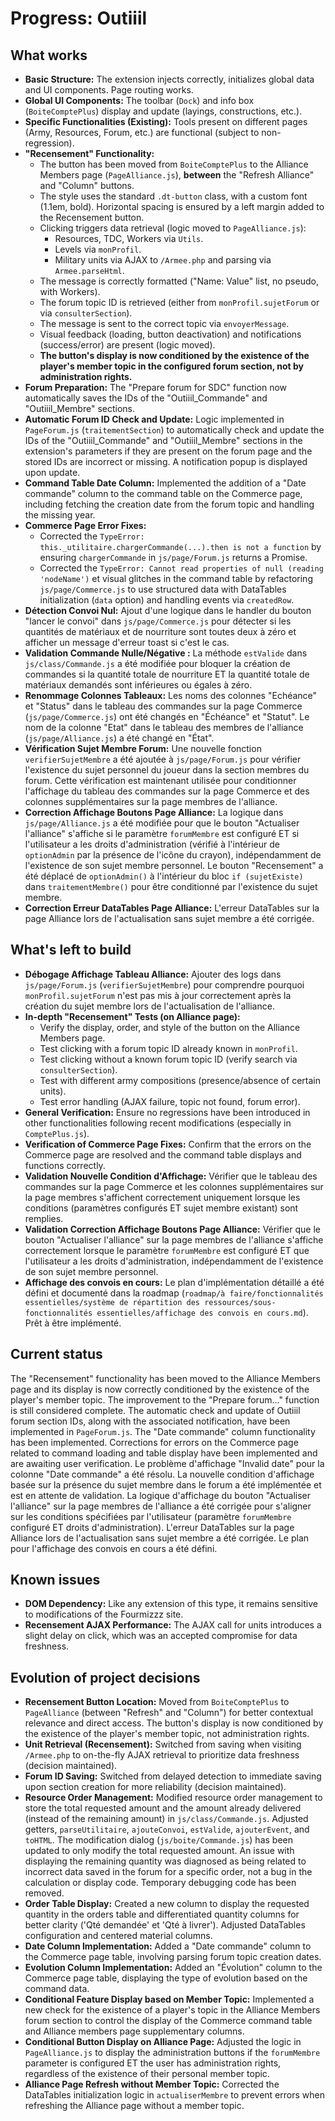 # Progress: Outiiil

## What works
- **Basic Structure:** The extension injects correctly, initializes global data and UI components. Page routing works.
- **Global UI Components:** The toolbar (`Dock`) and info box (`BoiteComptePlus`) display and update (layings, constructions, etc.).
- **Specific Functionalities (Existing):** Tools present on different pages (Army, Resources, Forum, etc.) are functional (subject to non-regression).
- **"Recensement" Functionality:**
    - The button has been moved from `BoiteComptePlus` to the Alliance Members page (`PageAlliance.js`), **between** the "Refresh Alliance" and "Column" buttons.
    - The style uses the standard `.dt-button` class, with a custom font (1.1em, bold). Horizontal spacing is ensured by a left margin added to the Recensement button.
    - Clicking triggers data retrieval (logic moved to `PageAlliance.js`):
        - Resources, TDC, Workers via `Utils`.
        - Levels via `monProfil`.
        - Military units via AJAX to `/Armee.php` and parsing via `Armee.parseHtml`.
    - The message is correctly formatted ("Name: Value" list, no pseudo, with Workers).
    - The forum topic ID is retrieved (either from `monProfil.sujetForum` or via `consulterSection`).
    - The message is sent to the correct topic via `envoyerMessage`.
    - Visual feedback (loading, button deactivation) and notifications (success/error) are present (logic moved).
    - **The button's display is now conditioned by the existence of the player's member topic in the configured forum section, not by administration rights.**
- **Forum Preparation:** The "Prepare forum for SDC" function now automatically saves the IDs of the "Outiiil_Commande" and "Outiiil_Membre" sections.
- **Automatic Forum ID Check and Update:** Logic implemented in `PageForum.js` (`traitementSection`) to automatically check and update the IDs of the "Outiiil_Commande" and "Outiiil_Membre" sections in the extension's parameters if they are present on the forum page and the stored IDs are incorrect or missing. A notification popup is displayed upon update.
- **Command Table Date Column:** Implemented the addition of a "Date commande" column to the command table on the Commerce page, including fetching the creation date from the forum topic and handling the missing year.
- **Commerce Page Error Fixes:**
    - Corrected the `TypeError: this._utilitaire.chargerCommande(...).then is not a function` by ensuring `chargerCommande` in `js/page/Forum.js` returns a Promise.
    - Corrected the `TypeError: Cannot read properties of null (reading 'nodeName')` et visual glitches in the command table by refactoring `js/page/Commerce.js` to use structured data with DataTables initialization (`data` option) and handling events via `createdRow`.
- **Détection Convoi Nul:** Ajout d'une logique dans le handler du bouton "lancer le convoi" dans `js/page/Commerce.js` pour détecter si les quantités de matériaux et de nourriture sont toutes deux à zéro et afficher un message d'erreur toast si c'est le cas.
- **Validation Commande Nulle/Négative :** La méthode `estValide` dans `js/class/Commande.js` a été modifiée pour bloquer la création de commandes si la quantité totale de nourriture ET la quantité totale de matériaux demandés sont inférieures ou égales à zéro.
- **Renommage Colonnes Tableaux:** Les noms des colonnes "Echéance" et "Status" dans le tableau des commandes sur la page Commerce (`js/page/Commerce.js`) ont été changés en "Échéance" et "Statut". Le nom de la colonne "Etat" dans le tableau des membres de l'alliance (`js/page/Alliance.js`) a été changé en "État".
- **Vérification Sujet Membre Forum:** Une nouvelle fonction `verifierSujetMembre` a été ajoutée à `js/page/Forum.js` pour vérifier l'existence du sujet personnel du joueur dans la section membres du forum. Cette vérification est maintenant utilisée pour conditionner l'affichage du tableau des commandes sur la page Commerce et des colonnes supplémentaires sur la page membres de l'alliance.
- **Correction Affichage Boutons Page Alliance:** La logique dans `js/page/Alliance.js` a été modifiée pour que le bouton "Actualiser l'alliance" s'affiche si le paramètre `forumMembre` est configuré ET si l'utilisateur a les droits d'administration (vérifié à l'intérieur de `optionAdmin` par la présence de l'icône du crayon), indépendamment de l'existence de son sujet membre personnel. Le bouton "Recensement" a été déplacé de `optionAdmin()` à l'intérieur du bloc `if (sujetExiste)` dans `traitementMembre()` pour être conditionné par l'existence du sujet membre.
- **Correction Erreur DataTables Page Alliance:** L'erreur DataTables sur la page Alliance lors de l'actualisation sans sujet membre a été corrigée.

## What's left to build
- **Débogage Affichage Tableau Alliance:** Ajouter des logs dans `js/page/Forum.js` (`verifierSujetMembre`) pour comprendre pourquoi `monProfil.sujetForum` n'est pas mis à jour correctement après la création du sujet membre lors de l'actualisation de l'alliance.
- **In-depth "Recensement" Tests (on Alliance page):**
    - Verify the display, order, and style of the button on the Alliance Members page.
    - Test clicking with a forum topic ID already known in `monProfil`.
    - Test clicking without a known forum topic ID (verify search via `consulterSection`).
    - Test with different army compositions (presence/absence of certain units).
    - Test error handling (AJAX failure, topic not found, forum error).
- **General Verification:** Ensure no regressions have been introduced in other functionalities following recent modifications (especially in `ComptePlus.js`).
- **Verification of Commerce Page Fixes:** Confirm that the errors on the Commerce page are resolved and the command table displays and functions correctly.
- **Validation Nouvelle Condition d'Affichage:** Vérifier que le tableau des commandes sur la page Commerce et les colonnes supplémentaires sur la page membres s'affichent correctement uniquement lorsque les conditions (paramètres configurés ET sujet membre existant) sont remplies.
- **Validation Correction Affichage Boutons Page Alliance:** Vérifier que le bouton "Actualiser l'alliance" sur la page membres de l'alliance s'affiche correctement lorsque le paramètre `forumMembre` est configuré ET que l'utilisateur a les droits d'administration, indépendamment de l'existence de son sujet membre personnel.
- **Affichage des convois en cours:** Le plan d'implémentation détaillé a été défini et documenté dans la roadmap (`roadmap/à faire/fonctionnalités essentielles/système de répartition des ressources/sous-fonctionnalités essentielles/affichage des convois en cours.md`). Prêt à être implémenté.

## Current status
The "Recensement" functionality has been moved to the Alliance Members page and its display is now correctly conditioned by the existence of the player's member topic. The improvement to the "Prepare forum..." function is still considered complete. The automatic check and update of Outiiil forum section IDs, along with the associated notification, have been implemented in `PageForum.js`. The "Date commande" column functionality has been implemented. Corrections for errors on the Commerce page related to command loading and table display have been implemented and are awaiting user verification. Le problème d'affichage "Invalid date" pour la colonne "Date commande" a été résolu. La nouvelle condition d'affichage basée sur la présence du sujet membre dans le forum a été implémentée et est en attente de validation. La logique d'affichage du bouton "Actualiser l'alliance" sur la page membres de l'alliance a été corrigée pour s'aligner sur les conditions spécifiées par l'utilisateur (paramètre `forumMembre` configuré ET droits d'administration). L'erreur DataTables sur la page Alliance lors de l'actualisation sans sujet membre a été corrigée. Le plan pour l'affichage des convois en cours a été défini.

## Known issues
- **DOM Dependency:** Like any extension of this type, it remains sensitive to modifications of the Fourmizzz site.
- **Recensement AJAX Performance:** The AJAX call for units introduces a slight delay on click, which was an accepted compromise for data freshness.

## Evolution of project decisions
- **Recensement Button Location:** Moved from `BoiteComptePlus` to `PageAlliance` (between "Refresh" and "Column") for better contextual relevance and direct access. The button's display is now conditioned by the existence of the player's member topic, not administration rights.
- **Unit Retrieval (Recensement):** Switched from saving when visiting `/Armee.php` to on-the-fly AJAX retrieval to prioritize data freshness (decision maintained).
- **Forum ID Saving:** Switched from delayed detection to immediate saving upon section creation for more reliability (decision maintained).
- **Resource Order Management:** Modified resource order management to store the total requested amount and the amount already delivered (instead of the remaining amount) in `js/class/Commande.js`. Adjusted getters, `parseUtilitaire`, `ajouteConvoi`, `estValide`, `ajouterEvent`, and `toHTML`. The modification dialog (`js/boite/Commande.js`) has been updated to only modify the total requested amount. An issue with displaying the remaining quantity was diagnosed as being related to incorrect data saved in the forum for a specific order, not a bug in the calculation or display code. Temporary debugging code has been removed.
- **Order Table Display:** Created a new column to display the requested quantity in the orders table and differentiated quantity columns for better clarity ('Qté demandée' et 'Qté à livrer'). Adjusted DataTables configuration and centered material columns.
- **Date Column Implementation:** Added a "Date commande" column to the Commerce page table, involving parsing forum topic creation dates.
- **Evolution Column Implementation:** Added an "Évolution" column to the Commerce page table, displaying the type of evolution based on the command data.
- **Conditional Feature Display based on Member Topic:** Implemented a new check for the existence of a player's topic in the Alliance Members forum section to control the display of the Commerce command table and Alliance members page supplementary columns.
- **Conditional Button Display on Alliance Page:** Adjusted the logic in `PageAlliance.js` to display the administration buttons if the `forumMembre` parameter is configured ET the user has administration rights, regardless of the existence of their personal member topic.
- **Alliance Page Refresh without Member Topic:** Corrected the DataTables initialization logic in `actualiserMembre` to prevent errors when refreshing the Alliance page without a member topic.
